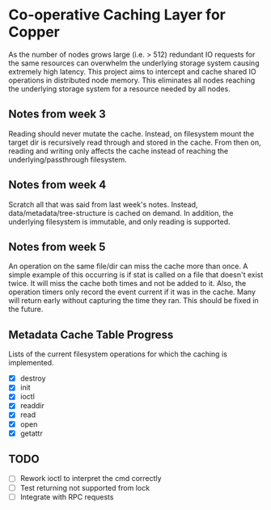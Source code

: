 # Co-operative Caching Layer for Copper ​

As the number of nodes grows large (i.e. > 512) redundant IO requests for the same 
resources can overwhelm the underlying storage system causing extremely high latency. 
This project aims to intercept and cache shared IO operations in distributed node memory.
This eliminates all nodes reaching the underlying storage system for a resource needed by
all nodes. 

## Notes from week 3

Reading should never mutate the cache. Instead, on filesystem mount the target dir is
recursively read through and stored in the cache. From then on, reading and writing only
affects the cache instead of reaching the underlying/passthrough filesystem.

## Notes from week 4

Scratch all that was said from last week's notes. Instead, data/metadata/tree-structure is
cached on demand. In addition, the underlying filesystem is immutable, and only reading is
supported.

## Notes from week 5

An operation on the same file/dir can miss the cache more than once. A simple example of 
this occurring is if stat is called on a file that doesn't exist twice. It will miss the 
cache both times and not be added to it. Also, the operation timers only record the event
current if it was in the cache. Many will return early without capturing the time they
ran. This should be fixed in the future.

## Metadata Cache Table Progress

Lists of the current filesystem operations for which the caching is implemented.

- [x] destroy
- [x] init
- [x] ioctl
- [x] readdir
- [x] read
- [x] open
- [x] getattr

## TODO

- [ ] Rework ioctl to interpret the cmd correctly
- [ ] Test returning not supported from lock
- [ ] Integrate with RPC requests
